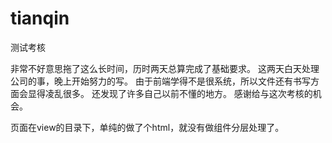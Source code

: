 # tianqin
测试考核

非常不好意思拖了这么长时间，历时两天总算完成了基础要求。
这两天白天处理公司的事，晚上开始努力的写。
由于前端学得不是很系统，所以文件还有书写方面会显得凌乱很多。
还发现了许多自己以前不懂的地方。
感谢给与这次考核的机会。

页面在view的目录下，单纯的做了个html，就没有做组件分层处理了。
